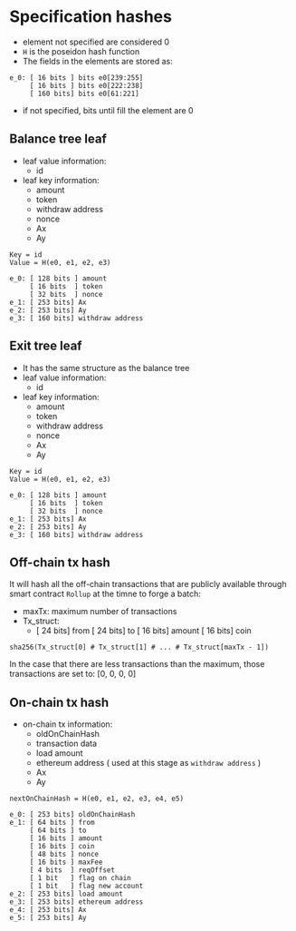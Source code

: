 # Specification hashes
- element not specified are considered 0
- `H` is the poseidon hash function
- The fields in the elements are stored as:
```
e_0: [ 16 bits ] bits e0[239:255]
     [ 16 bits ] bits e0[222:238]
     [ 160 bits] bits e0[61:221]
```
- if not specified, bits until fill the element are 0

## Balance tree leaf
- leaf value information:
  - id
- leaf key information:
  - amount
  - token
  - withdraw address
  - nonce
  - Ax
  - Ay

```
Key = id
Value = H(e0, e1, e2, e3)
```

```
e_0: [ 128 bits ] amount
     [ 16 bits  ] token
     [ 32 bits  ] nonce
e_1: [ 253 bits] Ax
e_2: [ 253 bits] Ay
e_3: [ 160 bits] withdraw address
```

## Exit tree leaf
- It has the same structure as the balance tree
- leaf value information:
  - id
- leaf key information:
  - amount
  - token
  - withdraw address
  - nonce
  - Ax
  - Ay

```
Key = id
Value = H(e0, e1, e2, e3)
```

```
e_0: [ 128 bits ] amount
     [ 16 bits  ] token
     [ 32 bits  ] nonce
e_1: [ 253 bits] Ax
e_2: [ 253 bits] Ay
e_3: [ 160 bits] withdraw address
```

## Off-chain tx hash
It will hash all the off-chain transactions that are publicly available through smart contract `Rollup` at the timne to forge a batch:
- maxTx: maximum number of transactions
- Tx_struct: 
  - [ 24  bits] from
    [ 24  bits] to
    [ 16  bits] amount
    [ 16  bits] coin
```
sha256(Tx_struct[0] # Tx_struct[1] # ... # Tx_struct[maxTx - 1])
```
In the case that there are less transactions than the maximum, those transactions are set to: [0, 0, 0, 0]

## On-chain tx hash
- on-chain tx information:
  - oldOnChainHash
  - transaction data
  - load amount
  - ethereum address ( used at this stage as `withdraw address` )
  - Ax
  - Ay

```
nextOnChainHash = H(e0, e1, e2, e3, e4, e5)
```

```
e_0: [ 253 bits] oldOnChainHash
e_1: [ 64 bits ] from
     [ 64 bits ] to
     [ 16 bits ] amount
     [ 16 bits ] coin
     [ 48 bits ] nonce
     [ 16 bits ] maxFee
     [ 4 bits  ] reqOffset
     [ 1 bit   ] flag on chain
     [ 1 bit   ] flag new account 
e_2: [ 253 bits] load amount
e_3: [ 253 bits] ethereum address
e_4: [ 253 bits] Ax
e_5: [ 253 bits] Ay
```